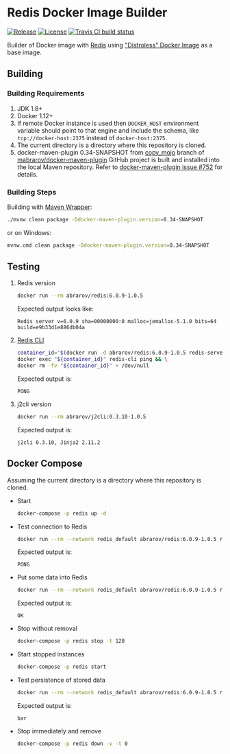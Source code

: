 # Redis Docker Image Builder

[![Release](https://img.shields.io/github/release/mabrarov/redis-builder.svg)](https://github.com/mabrarov/redis-builder/releases/latest)
[![License](https://img.shields.io/github/license/mabrarov/redis-builder)](https://github.com/mabrarov/redis-builder/tree/master/LICENSE)
[![Travis CI build status](https://travis-ci.com/mabrarov/redis-builder.svg?branch=master)](https://travis-ci.com/github/mabrarov/redis-builder)

Builder of Docker image with [Redis](https://github.com/redis/redis) using
["Distroless" Docker Image](https://github.com/GoogleContainerTools/distroless) as a base image.

## Building

### Building Requirements

1. JDK 1.8+
1. Docker 1.12+
1. If remote Docker instance is used then `DOCKER_HOST` environment variable should point to that
   engine and include the schema, like `tcp://docker-host:2375` instead of `docker-host:2375`.
1. The current directory is a directory where this repository is cloned.
1. docker-maven-plugin 0.34-SNAPSHOT from
   [copy_mojo](https://github.com/mabrarov/docker-maven-plugin/tree/copy_mojo) branch
   of [mabrarov/docker-maven-plugin](https://github.com/mabrarov/docker-maven-plugin) GitHub project
   is built and installed into the local Maven repository.
   Refer to [docker-maven-plugin issue #752](https://github.com/fabric8io/docker-maven-plugin/issues/752) for details.

### Building Steps

Building with [Maven Wrapper](https://github.com/takari/maven-wrapper):

```bash
./mvnw clean package -Ddocker-maven-plugin.version=0.34-SNAPSHOT
```

or on Windows:

```bash
mvnw.cmd clean package -Ddocker-maven-plugin.version=0.34-SNAPSHOT
```

## Testing

1. Redis version

   ```bash
   docker run --rm abrarov/redis:6.0.9-1.0.5
   ```

   Expected output looks like:

   ```text
   Redis server v=6.0.9 sha=00000000:0 malloc=jemalloc-5.1.0 bits=64 build=e9b33d1e886db04a
   ```

1. [Redis CLI](https://github.com/redis/redis#playing-with-redis)

   ```bash
   container_id="$(docker run -d abrarov/redis:6.0.9-1.0.5 redis-server)" && \
   docker exec "${container_id}" redis-cli ping && \
   docker rm -fv "${container_id}" > /dev/null
   ```

   Expected output is:

   ```text
   PONG
   ```

1. j2cli version

   ```bash
   docker run --rm abrarov/j2cli:0.3.10-1.0.5
   ```

   Expected output is:

   ```text
   j2cli 0.3.10, Jinja2 2.11.2
   ```

## Docker Compose

Assuming the current directory is a directory where this repository is cloned.

* Start

   ```bash
   docker-compose -p redis up -d
   ```

* Test connection to Redis

   ```bash
   docker run --rm --network redis_default abrarov/redis:6.0.9-1.0.5 redis-cli -h redis ping
   ```

   Expected output is:
  
   ```text
   PONG
   ```

* Put some data into Redis

   ```bash
   docker run --rm --network redis_default abrarov/redis:6.0.9-1.0.5 redis-cli -h redis set foo bar
   ```

   Expected output is:
  
   ```text
   OK
   ```

* Stop without removal

   ```bash
   docker-compose -p redis stop -t 120
   ```

* Start stopped instances

   ```bash
   docker-compose -p redis start
   ```

* Test persistence of stored data

   ```bash
   docker run --rm --network redis_default abrarov/redis:6.0.9-1.0.5 redis-cli -h redis get foo
   ```

   Expected output is:
  
   ```text
   bar
   ```

* Stop immediately and remove

   ```bash
   docker-compose -p redis down -v -t 0
   ```
